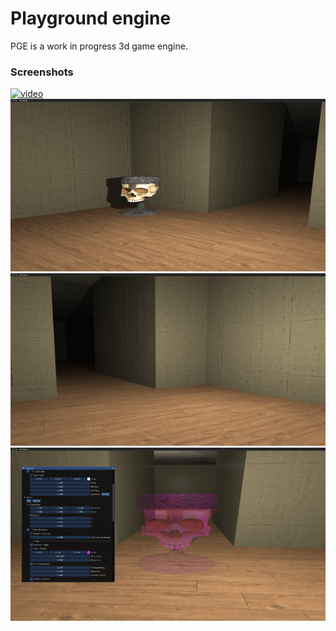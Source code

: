 # Playground engine
PGE is a work in progress 3d game engine.

### Screenshots
[![video](https://img.youtube.com/vi/l_vZgQ2KcpI/0.jpg)](https://youtu.be/l_vZgQ2KcpI)
![img1](./assets/showcase/screen_shot%20(7).png)
![img2](./assets/showcase/screen_shot%20(6).png)
![img3](./assets/showcase/screen_shot.png)